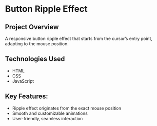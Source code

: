 # Button Ripple Effect

## Project Overview
A responsive button ripple effect that starts from the cursor’s entry point, adapting to the mouse position.

## Technologies Used
- HTML
- CSS
- JavaScript

## Key Features:
- Ripple effect originates from the exact mouse position
- Smooth and customizable animations
- User-friendly, seamless interaction